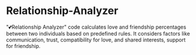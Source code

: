 # Relationship-Analyzer
"💕Relationship Analyzer" code calculates love and friendship percentages between two individuals based on predefined rules. It considers factors like communication, trust, compatibility for love, and shared interests, support for friendship.
